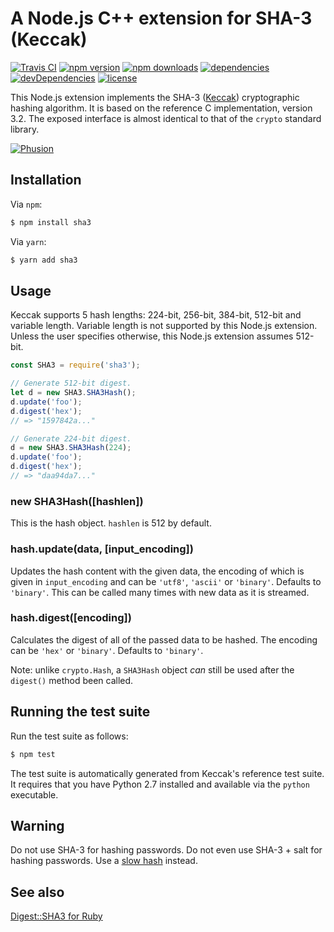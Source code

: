 # A Node.js C++ extension for SHA-3 (Keccak)

[![Travis CI][3]][4]
[![npm version][5]][6]
[![npm downloads][7]][6]
[![dependencies][8]][9]
[![devDependencies][10]][9]
[![license][11]][12]

This Node.js extension implements the SHA-3 ([Keccak][1]) cryptographic hashing algorithm. It is based on the reference C implementation, version 3.2. The exposed interface is almost identical to that of the `crypto` standard library.

[![Phusion][13]][2]

## Installation

Via `npm`:

```bash
$ npm install sha3
```

Via `yarn`:

```bash
$ yarn add sha3
```

## Usage

Keccak supports 5 hash lengths: 224-bit, 256-bit, 384-bit, 512-bit and variable length. Variable length is not supported by this Node.js extension. Unless the user specifies otherwise, this Node.js extension assumes 512-bit.

```javascript
const SHA3 = require('sha3');

// Generate 512-bit digest.
let d = new SHA3.SHA3Hash();
d.update('foo');
d.digest('hex');
// => "1597842a..."

// Generate 224-bit digest.
d = new SHA3.SHA3Hash(224);
d.update('foo');
d.digest('hex');
// => "daa94da7..."
```

### new SHA3Hash([hashlen])

This is the hash object. `hashlen` is 512 by default.

### hash.update(data, [input_encoding])

Updates the hash content with the given data, the encoding of which is given in `input_encoding` and can be `'utf8'`, `'ascii'` or `'binary'`. Defaults to `'binary'`. This can be called many times with new data as it is streamed.

### hash.digest([encoding])

Calculates the digest of all of the passed data to be hashed. The encoding can be `'hex'` or `'binary'`. Defaults to `'binary'`.

Note: unlike `crypto.Hash`, a `SHA3Hash` object _can_ still be used after the `digest()` method been called.

## Running the test suite

Run the test suite as follows:

```bash
$ npm test
```

The test suite is automatically generated from Keccak's reference test suite.
It requires that you have Python 2.7 installed and available via the
`python` executable.

## Warning

Do not use SHA-3 for hashing passwords. Do not even use SHA-3 + salt for hashing passwords. Use a [slow hash][14] instead.

## See also

[Digest::SHA3 for Ruby](https://github.com/phusion/digest-sha3-ruby)

[1]: https://keccak.team/keccak.html
[2]: https://www.phusion.nl/
[3]: https://img.shields.io/travis/phusion/node-sha3/master.svg?label=Travis%20CI
[4]: https://travis-ci.org/phusion/node-sha3
[5]: https://img.shields.io/npm/v/sha3.svg
[6]: https://www.npmjs.com/package/sha3
[7]: https://img.shields.io/npm/dt/sha3.svg
[8]: https://img.shields.io/david/phusion/node-sha3.svg
[9]: https://github.com/phusion/node-sha3/blob/master/package.json
[10]: https://img.shields.io/david/dev/phusion/node-sha3.svg
[11]: https://img.shields.io/github/license/phusion/node-sha3.svg
[12]: https://github.com/phusion/node-sha3/blob/master/LICENSE
[13]: https://www.phusion.nl/images/header/pinwheel_logo.svg
[14]: http://codahale.com/how-to-safely-store-a-password/
